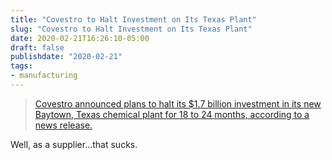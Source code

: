 ```yaml
---
title: "Covestro to Halt Investment on Its Texas Plant"
slug: "Covestro to Halt Investment on Its Texas Plant"
date: 2020-02-21T16:26:10-05:00
draft: false
publishdate: "2020-02-21"
tags:
- manufacturing
---
```


>[Covestro announced plans to halt its $1.7 billion investment in its new Baytown, Texas chemical plant for 18 to 24 months, according to a news release.][1]

Well, as a supplier...that sucks.

[1]: https://www.newsbreak.com/news/0OBeHHBC/covestro-to-halt-investment-on-its-texas-plant?s=oldSite&ss=i3
